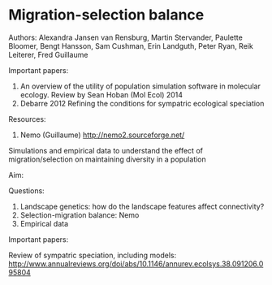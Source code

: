 # Migration-selection balance

Authors:
Alexandra Jansen van Rensburg, Martin Stervander, Paulette Bloomer, Bengt Hansson, Sam Cushman, Erin Landguth, Peter Ryan, Reik Leiterer, Fred Guillaume

Important papers: 

1. An overview of the utility of population simulation software in molecular ecology. Review by Sean Hoban (Mol Ecol) 2014
2. Debarre 2012 Refining the conditions for sympatric ecological speciation


Resources: 

1. Nemo (Guillaume) http://nemo2.sourceforge.net/

Simulations and empirical data to understand the effect of migration/selection on maintaining diversity in a population

Aim:


Questions:



1. Landscape genetics: how do the landscape features affect connectivity?
2. Selection-migration balance: Nemo
3. Empirical data

Important papers:

Review of sympatric speciation, including models: 
http://www.annualreviews.org/doi/abs/10.1146/annurev.ecolsys.38.091206.095804
